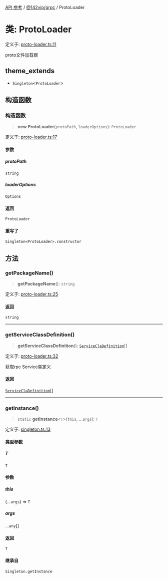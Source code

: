 [API 参考](../../../index.md) / [@142vip/grpc](../index.md) / ProtoLoader

# 类: ProtoLoader

定义于: [proto-loader.ts:11](https://github.com/142vip/core-x/blob/1eb80b292cacf818428b26e34edc36554f5c80fb/packages/grpc/src/proto-loader.ts#L11)

proto文件加载器

## theme_extends

- `Singleton`\<`ProtoLoader`\>

## 构造函数

### 构造函数

> **new ProtoLoader**(`protoPath`, `loaderOptions`): `ProtoLoader`

定义于: [proto-loader.ts:17](https://github.com/142vip/core-x/blob/1eb80b292cacf818428b26e34edc36554f5c80fb/packages/grpc/src/proto-loader.ts#L17)

#### 参数

##### protoPath

`string`

##### loaderOptions

`Options`

#### 返回

`ProtoLoader`

#### 重写了

`Singleton<ProtoLoader>.constructor`

## 方法

### getPackageName()

> **getPackageName**(): `string`

定义于: [proto-loader.ts:25](https://github.com/142vip/core-x/blob/1eb80b292cacf818428b26e34edc36554f5c80fb/packages/grpc/src/proto-loader.ts#L25)

#### 返回

`string`

***

### getServiceClassDefinition()

> **getServiceClassDefinition**(): [`ServiceClaDefinition`](../interfaces/ServiceClaDefinition.md)[]

定义于: [proto-loader.ts:32](https://github.com/142vip/core-x/blob/1eb80b292cacf818428b26e34edc36554f5c80fb/packages/grpc/src/proto-loader.ts#L32)

获取rpc Service类定义

#### 返回

[`ServiceClaDefinition`](../interfaces/ServiceClaDefinition.md)[]

***

### getInstance()

> `static` **getInstance**\<`T`\>(`this`, ...`args`): `T`

定义于: [singleton.ts:13](https://github.com/142vip/core-x/blob/1eb80b292cacf818428b26e34edc36554f5c80fb/packages/grpc/src/singleton.ts#L13)

#### 类型参数

##### T

`T`

#### 参数

##### this

(...`args`) => `T`

##### args

...`any`[]

#### 返回

`T`

#### 继承自

`Singleton.getInstance`
